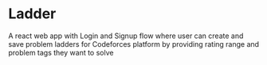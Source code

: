 # Ladder
A react web app with Login and Signup flow where user can create and save  problem ladders for Codeforces platform by providing rating range and problem tags they want to solve
